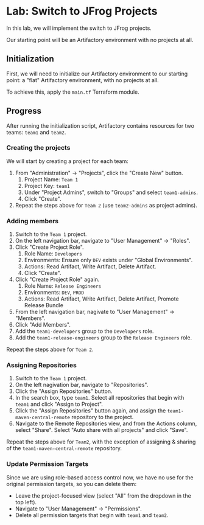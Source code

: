 # Lab: Switch to JFrog Projects

In this lab, we will implement the switch to JFrog projects.

Our starting point will be an Artifactory environment with no projects at all.

## Initialization

First, we will need to initialize our Artifactory environment to our starting point: a "flat" Artifactory
environment, with no projects at all.

To achieve this, apply the `main.tf` Terraform module.

## Progress

After running the initialization script, Artifactory contains resources for two teams: `team1` and `team2`.

### Creating the projects

We will start by creating a project for each team:

1. From "Administration" -> "Projects", click the "Create New" button.
   1. Project Name: `Team 1`
   2. Project Key: `team1`
   3. Under "Project Admins", switch to "Groups" and select `team1-admins`.
   4. Click "Create".
2. Repeat the steps above for `Team 2` (use `team2-admins` as project admins).

### Adding members

1. Switch to the `Team 1` project.
2. On the left navigation bar, navigate to "User Management" -> "Roles".
3. Click "Create Project Role".
   1. Role Name: `Developers`
   2. Environments: Ensure only `DEV` exists under "Global Environments".
   3. Actions: Read Artifact, Write Artifact, Delete Artifact.
   4. Click "Create".
4. Click "Create Project Role" again.
   1. Role Name: `Release Engineers`
   2. Environments: `DEV`, `PROD`
   3. Actions: Read Artifact, Write Artifact, Delete Artifact, Promote Release Bundle
5. From the left navigation bar, nagivate to "User Management" -> "Members".
6. Click "Add Members".
7. Add the `team1-developers` group to the `Developers` role.
8. Add the `team1-release-engineers` group to the `Release Engineers` role.

Repeat the steps above for `Team 2`.

### Assigning Repositories

1. Switch to the `Team 1` project.
2. On the left nagivation bar, navigate to "Repositories".
3. Click the "Assign Repositories" button.
4. In the search box, type `team1`. Select all repositories that begin with `team1` and click
   "Assign to Project".
5. Click the "Assign Repositories" button again, and assign the `team1-maven-central-remote` repository to the project.
6. Navigate to the Remote Repositories view, and from the Actions column, select "Share".
   Select "Auto share with all projects" and click "Save".

Repeat the steps above for `Team2`, with the exception of assigning & sharing of the `team1-maven-central-remote` repository.

### Update Permission Targets

Since we are using role-based access control now, we have no use for the original permission targets, so you
can delete them:

* Leave the project-focused view (select "All" from the dropdown in the top left).
* Navigate to "User Management" -> "Permissions".
* Delete all permission targets that begin with `team1` and `team2`.
